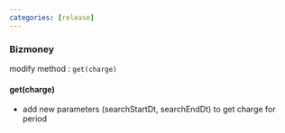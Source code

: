 ```yaml
---
categories: [release]
---
```


### Bizmoney
modify method : `get(charge)`

#### get(charge)
  * add new parameters (searchStartDt, searchEndDt) to get charge for period 
